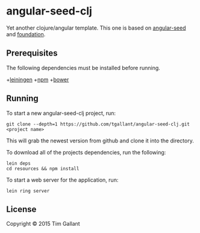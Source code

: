 # angular-seed-clj

Yet another clojure/angular template. This one is based on
[angular-seed][] and [foundation][].

[angular-seed]: https://github.com/angular/angular-seed
[foundation]: http://foundation.zurb.com/

## Prerequisites

The following dependencies must be installed before running.

+[leiningen][]
+[npm][]
+[bower][]


[leiningen]: https://github.com/technomancy/leiningen
[npm]: https://www.npmjs.com/
[bower]: http://bower.io/

## Running

To start a new angular-seed-clj project, run:

    git clone --depth=1 https://github.com/tgallant/angular-seed-clj.git <project name>

This will grab the newest version from github and clone it into the
<project name> directory.

To download all of the projects dependencies, run the following:

    lein deps
    cd resources && npm install

To start a web server for the application, run:

    lein ring server

## License

Copyright © 2015 Tim Gallant
